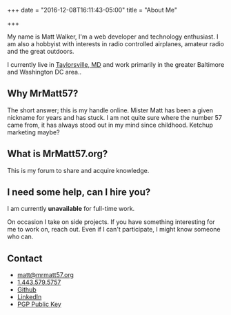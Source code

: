+++
date = "2016-12-08T16:11:43-05:00"
title = "About Me"

+++

My name is Matt Walker, I'm a web developer and technology enthusiast. I am also a hobbyist with interests in radio controlled airplanes, amateur radio and the great outdoors.

I currently live in [Taylorsville, MD](http://maps.google.com/maps?hl=en&amp;ie=UTF8&amp;q=taylorsville,+MD&amp;fb=1&amp;gl=us&amp;ei=l1P3S7j8D5u0zASv09GEDg&amp;ved=0CBIQpQY&amp;view=map&amp;geocode=FVgUWgIdSMBn-w&amp;split=0&amp;sll=39.457880,-77.086648&amp;sspn=0.000000,0.000000&amp;hq=&amp;hnear=Taylorsville,+Carroll,+Maryland&amp;ll=39.460385,-77.086687&amp;spn=0.037109,0.077162&amp;t=h&amp;z=14&amp;iwloc=A) and work primarily in the greater Baltimore and Washington DC area.</a>.

## Why MrMatt57?
The short answer; this is my handle online. Mister Matt has been a given nickname for years and has stuck. I am not quite sure where the number 57 came from, it has always stood out in my mind since childhood. Ketchup marketing maybe?

## What is MrMatt57.org?
This is my forum to share and acquire knowledge.

## I need some help, can I hire you?
I am currently **unavailable** for full-time work.

On occasion I take on side projects. If you have something interesting
for me to work on, reach out. Even if I can't participate, I might know someone who can.

## Contact
<ul class="header-list">
    <li><a href="mailto:matt@mrmatt57.org"><i class="icon icon-email"></i> matt@mrmatt57.org</a></li>
    <li><a href="tel:1-443-579-5757"><i class="icon icon-phone"></i> 1.443.579.5757</a></li>      
    <li><a href="https://github.com/MrMatt57" target="_blank"><i class="icon icon-github"></i> Github</a></li>
    <li><a href="https://www.linkedin.com/in/mrmatt" target="_blank"><i class="icon icon-linkedin"></i> LinkedIn</a></li>
    <li><a href="/public-pgp.asc" target="_blank"><i class="icon icon-secure"></i> PGP Public Key</a></li>
</ul>
